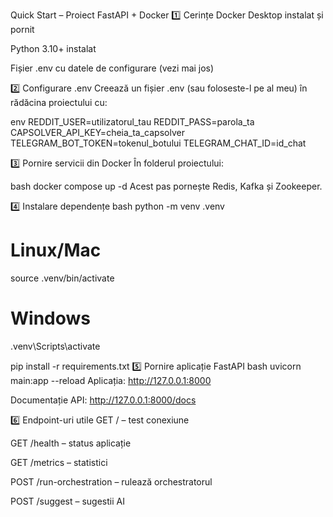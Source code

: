 Quick Start – Proiect FastAPI + Docker
1️⃣ Cerințe
Docker Desktop instalat și pornit

Python 3.10+ instalat

Fișier .env cu datele de configurare (vezi mai jos)

2️⃣ Configurare .env
Creează un fișier .env (sau foloseste-l pe al meu) în rădăcina proiectului cu:

env
REDDIT_USER=utilizatorul_tau
REDDIT_PASS=parola_ta
CAPSOLVER_API_KEY=cheia_ta_capsolver
TELEGRAM_BOT_TOKEN=tokenul_botului
TELEGRAM_CHAT_ID=id_chat

3️⃣ Pornire servicii din Docker
În folderul proiectului:

bash
docker compose up -d
Acest pas pornește Redis, Kafka și Zookeeper.

4️⃣ Instalare dependențe
bash
python -m venv .venv
# Linux/Mac
source .venv/bin/activate
# Windows
.venv\Scripts\activate

pip install -r requirements.txt
5️⃣ Pornire aplicație FastAPI
bash
uvicorn main:app --reload
Aplicația: http://127.0.0.1:8000

Documentație API: http://127.0.0.1:8000/docs

6️⃣ Endpoint-uri utile
GET / – test conexiune

GET /health – status aplicație

GET /metrics – statistici

POST /run-orchestration – rulează orchestratorul

POST /suggest – sugestii AI
